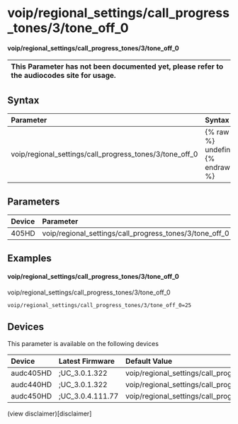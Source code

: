 ﻿---
description: voip/regional_settings/call_progress_tones/3/tone_off_0
search: false
---

# voip/regional_settings/call_progress_tones/3/tone_off_0

#### voip/regional_settings/call_progress_tones/3/tone_off_0


| This Parameter has not been documented yet, please refer to the audiocodes site for usage.  |
| :--- |

## Syntax
| Parameter | Syntax |
| :--- | :--- |
|voip/regional_settings/call_progress_tones/3/tone_off_0 | {% raw %} undefined {% endraw %} |

## Parameters
|Device|Parameter|value|Description|
|:---|:---|:---|:---|
| 405HD | voip/regional_settings/call_progress_tones/3/tone_off_0 |  |  |

## Examples
#### voip/regional_settings/call_progress_tones/3/tone_off_0

voip/regional_settings/call_progress_tones/3/tone_off_0

```
voip/regional_settings/call_progress_tones/3/tone_off_0=25
```

## Devices
This parameter is available on the following devices

| Device | Latest Firmware | Default Value |
|:---|:---|:---|
| audc405HD | ;UC_3.0.1.322 | voip/regional_settings/call_progress_tones/3/tone_off_0=25 
| audc440HD | ;UC_3.0.1.322 | voip/regional_settings/call_progress_tones/3/tone_off_0=25 
| audc450HD | ;UC_3.0.4.111.77 | voip/regional_settings/call_progress_tones/3/tone_off_0=25 

(view disclaimer)[disclaimer]

